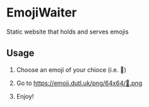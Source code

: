 # EmojiWaiter
Static website that holds and serves emojis

## Usage

1. Choose an emoji of your chioce (i.e. 🐬)
2. Go to https://emoji.dutl.uk/png/64x64/🐬.png
  
3. Enjoy!


